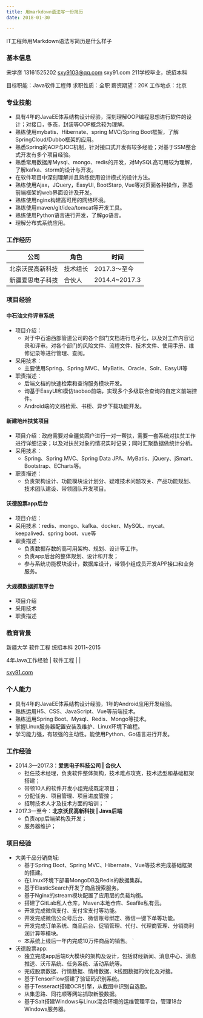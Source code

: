 ```yaml
---
title: 用markdown语法写一份简历
date: 2018-01-30

---
```

IT工程师用Markdown语法写简历是什么样子
<!-- excerpt -->
### 基本信息 
宋学彦
13161525202
sxy9103@qq.com
sxy91.com
211学校毕业，统招本科

目标职能：Java软件工程师                  求职性质：全职
薪资期望：20K 					           工作地点：北京

### 专业技能
- 具有4年的JavaEE体系结构设计经验，深刻理解OOP编程思想进行软件的设计；对接口，多态，封装等OOP概念较为理解。
- 熟练使用mybatis、Hibernate、spring MVC/Spring Boot框架，了解SpringCloud/Dubbo框架的应用。
- 熟悉Spring的AOP与IOC机制，针对接口式开发有较多经验；对基于SSM整合式开发有多个项目经验。
- 熟悉常用数据库Mysql、mongo、redis的开发，对MySQL高可用较为理解，了解kafka、storm的设计与开发。
- 在软件项目中深刻理解并且熟练使用设计模式的设计方法。
- 熟练使用Ajax，JQuery，EasyUI, BootStarp, Vue等对页面各种操作，熟悉前端框架的web界面设计及开发。
- 熟练使用nginx构建高可用的网络环境。
- 熟练使用maven/git/idea/tomcat等开发工具。
- 熟练使用Python语言进行开发，了解go语言。
- 理解分布式系统应用。


### 工作经历
|公司|角色|时间|
|-|-|-|
|北京沃民高新科技|技术组长|2017.3～至今|
|新疆爱思电子科技|合伙人|2014.4~2017.3|

### 项目经验
#### 中石油文件评审系统
- 项目介绍：
    - 对于中石油西部管道公司的各个部门文档进行电子化，以及对工作内容记录和评审。对各个部门的风险文件、流程文件、技术文件、使用手册、维修记录等进行管理、查阅。
- 采用技术：
    - 主要使用Spring、Spring MVC、MyBatis、Oracle、Solr、EasyUI等
- 职责描述：
    - 后端文档的快速检索和查询服务模块开发。
    - 询基于EasyUI和模仿taobao前端，实现多个多级联合查询的自定义前端控件。
    - Android端的文档检索、书柜、异步下载功能开发。

#### 新建地州扶贫项目
- 项目介绍：政府需要对全疆贫困户进行一对一帮扶，需要一套系统对扶贫工作进行详细记录；以及对扶贫对象的情况实时记录；同时汇聚数据做统计分析。
- 采用技术：
    - Spring、Spring MVC、Spring Data JPA、MyBatis、jQuery、jSmart、Bootstrap、ECharts等。
- 职责描述：
    - 负责架构设计、功能模块设计划分、疑难技术问题攻关、产品功能规划、技术团队建设、带领团队开发项目。


#### 沃德股票app后台
- 项目介绍：
- 采用技术：redis、mongo、kafka、docker、MySQL、mycat、keepalived、spring boot、vue等
- 职责描述：
    - 负责数据存数的高可用架构、规划、设计等工作。
    - 负责app后台的整体规划、设计和开发；
    - 参与系统功能模块设计，数据库设计，带领小组成员开发APP接口和业务服务。



#### 大规模数据抓取平台
- 项目介绍
- 采用技术
- 职责描述

### 教育背景
新疆大学
软件工程
统招本科
2011~2015


4年Java工作经验
| 软件工程 |  |

[sxy91.com](https://www.sxy91.com)
### 个人能力
- 具有4年的JavaEE体系结构设计经验，1年的Android应用开发经验。
- 熟练运用H5、CSS、JavaScript、Vue等前端技术。 
- 熟练运用Spring Boot、Mysql、Redis、Mongo等技术。
- 掌握Linux服务器配置安装及维护、Linux环境下编程。
- 学习能力强，有较强的主动性。能使用Python、Go语言进行开发。

### 工作经验
* 2014.3—2017.3：**爱思电子科技公司  | 合伙人**
    - 担任技术经理，负责软件整体架构，技术难点攻克，技术选型和基础框架搭建；
    - 带领10人的软件开发小组完成既定项目；
    - 分配任务、项目管理、项目进度管控；
    - 招聘技术人才及技术方面的培训；
  `
* 2017.3—至今：**北京沃民高新科技  | Java后端**
    - 负责app后端架构及开发；
    - 服务器维护；


### 项目经验
* 大美千品分销商城:
    - 基于Spring Boot、Spring MVC、Hibernate、Vue等技术完成基础框架的搭建。
    - 在Linux环境下部署MongoDB及Redis的数据集群。
    - 基于ElasticSearch开发了商品搜索服务。
    - 基于Nginx的stream模块配置了应用层的负载均衡。
    - 搭建了GitLab私人仓库，Maven本地仓库、Seafile私有云。
    - 开发完成微信支付、支付宝支付等功能。
    - 开发完成微信公众号后台、微信账号绑定、微信一键下单等功能。
    - 开发完成订单系统、商品后台、促销管理、代付、代理商管理、分销商利润计算等模块。
    - 本系统上线后一年内完成10万件商品的销售。
 `   
* 沃德股票app:
  - 独立完成app后端6大模块的架构及设计，包括财经新闻、消息中心、消息推送、沃币系统、任务系统、活动系统等。
  - 完成股票数据、行情数据、情绪数据、k线图数据的优化及对接。
  - 基于TensorFlow搭建了验证码识别系统。
  - 基于Tesseract搭建OCR引擎，从截图中识别自选股。
  - 从集思路、同花顺等网站抓取新股数据。
  - 基于Salt搭建Windows与Linux混合环境的运维管理平台，管理18台Windows服务器。